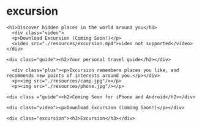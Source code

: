 # excursion
<!DOCTYPE html>
<html lang="en" dir="ltr">
  <head>
    <meta charset="utf-8">
    <title>Excursion</title>
    <link href="./resources/style.css" type="text/css" rel="stylesheet"/>
  </head>
  <body>


    <h1>Discover hidden places in the world around you</h1>
      <div class="video">
      <p>Download Excursion (Coming Soon!)</p>
      <video src="./resources/excursion.mp4">video not supported</video>
    </div>

    <div class="guide"><h2>Your personal travel guide</h2></div>

      <div class="plus"><p>Excursion remembers places you like, and recommends new points of interests around you.</p></div>
      <p><img src="./resources/camp.jpg"/></p>
      <p><img src="./resources/phone.jpg"/></p>

    <div class ="guide"><h2>Coming Soon for iPhone and Android</h2></div>

    <div class="video"><p>Download Excursion (Coming Soon!)</p></div>

    <div class="excursion"><h3>Excursion</h3></div>

  </body>
</html>
